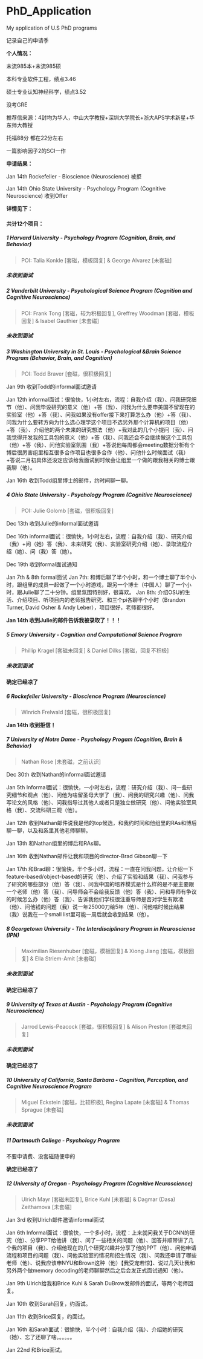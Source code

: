 # PhD_Application
My application of U.S PhD programs

记录自己的申请季

**个人情况：**

末流985本+末流985硕

本科专业软件工程，绩点3.46

硕士专业认知神经科学，绩点3.52

没考GRE

推荐信来源：4封均为华人，中山大学教授+深圳大学院长+浙大APS学术新星+华东师大教授

托福88分 都在22分左右

一篇影响因子2的SCI一作

**申请结果：**

Jan 14th	Rockefeller - Bioscience (Neuroscience) 被拒

Jan 14th	Ohio State University - Psychology Program (Cognitive Neuroscience) 收到Offer

**详情见下：**

#### 共计12个项目：

##### 1 Harvard University - Psychology Program (Cognition, Brain, and Behavior)

>  POI: Talia Konkle [套磁，模板回复] & George Alvarez [未套磁]

##### 未收到面试

##### 2 Vanderbilt University - Psychological Science Program (Cognition and Cognitive Neuroscience)

> POI: Frank Tong [套磁，较为积极回复], Greffrey Woodman [套磁，模板回复] & Isabel Gauthier [未套磁]

##### 未收到面试

##### 3 Washington University in St. Louis - Psychological &Brain Science Program (Behavior, Brain, and Cognition)

> POI: Todd Braver [套磁，很积极回复]

Jan 9th	收到Todd的informal面试邀请

Jan 12th	informal面试：很愉快，1小时左右，流程：自我介绍（我）、问我研究细节（他）、问我毕设研究的意义（他）+答（我）、问我为什么要申美国不留现在的实验室（他）+答（我）、问我如果没有offer接下来打算怎么办（他）+答（我）、问我为什么要转方向为什么选心理学这个项目不选另外那个计算机的项目（他）+答（我）、介绍他的两个未来的研究想法（他）+我对此的几个小提问（我）、问我觉得开发我的工具包的意义（他）+答（我）、问我还会不会继续做这个工具包（他）+答（我）、问他实验室氛围（我）+答说他每周都会meeting数据分析有个博后很厉害组里相互很多合作项目也很多合作（他）、问他什么时候面试（我）+答说二月初具体还没定应该给我面试到时候会让组里一个做的跟我相关的博士跟我聊（他）。

Jan 16th	收到Todd组里博士的邮件，约时间聊一聊。

##### 4 Ohio State University - Psychology Program (Cognitive Neuroscience)

> POI: Julie Golomb [套磁，很积极回复]

Dec 13th	收到Julie的informal面试邀请

Dec 16th	informal面试：很愉快，1小时左右，流程：自我介绍（我）、研究介绍（我）+问（她）答（我）、未来研究（我）、实验室研究介绍（她）、录取流程介绍（她）、问（我）答（她）。

Dec 19th	收到formal面试通知

Jan 7th & 8th	formal面试	Jan 7th: 和博后聊了半个小时，和一个博士聊了半个小时，跟组里的成员一起做了一个小时游戏，跟另一个博士（中国人）聊了一个小时，跟Julie聊了二十分钟。组里氛围特别好，很喜欢。	Jan 8th: 介绍OSU的生活、介绍项目、听项目内的老师报告研究、和三个pi各聊半个小时（Brandon Turner, David Osher & Andy Leber），项目很好，老师都很好。

**Jan 14th	收到Julie的邮件告诉我被录取了！！！**

##### 5 Emory University - Cognition and Computational Science Program

> Phillip Kragel [套磁未回复] & Daniel Dilks [套磁，回复不积极]

##### 未收到面试

**确定已经凉了**

##### 6 Rockefeller University - Bioscience Program (Neuroscience)

> Winrich Frelwald [套磁，很积极回复]

**Jan 14th	收到拒信！**

##### 7 University of Notre Dame - Psychology Progam (Cognition, Brain & Behavior)

> Nathan Rose [未套磁，之前认识]

Dec 30th	收到Nathan的informal面试邀请

Jan 5th	Informal面试：很愉快，一小时左右，流程：研究介绍（我）、问一些研究细节和观点（他）、问他为啥留圣母大学了（我）、问我的研究兴趣（他）、问我写论文的风格（他）、问我指导过其他人或者只是独立做研究（他）、问他实验室风格（我）、交流科研三观（他）。

Jan 12th	收到Nathan邮件说我是他的top候选，和我约时间和他组里的RAs和博后聊一聊，以及和系里其他老师聊聊。

Jan 13th	和Nathan组里的博后和RAs聊。

Jan 16th	收到Nathan邮件让我和项目的director-Brad Gibson聊一下

Jan 17th	和Brad聊：很愉快，半个多小时，流程：一直在问我问题，让介绍一下feature-based/object-based的研究（他）、介绍了实验和结果（我）、问我参与了研究的哪些部分（他）答（我）、问我中国的培养模式是什么样的是不是主要跟一个老师（他）答（我）、问导师会不会给我反馈（他）答（我）、问和导师有争议的时候怎么办（他）答（我）、告诉我他们学校很注重导师是否对学生有欺凌（他）、问他钱的问题（我）说一年25000刀给5年（他）、问他啥时候出结果（我）说我在一个small list里可能一周后就会收到结果（他）。

##### 8 Georgetown University - The Interdisciplinary Program in Neurosciense (IPN)

> Maximilian Riesenhuber [套磁，模板回复] & Xiong Jiang [套磁，模板回复] & Ella Striem-Amit [未套磁]

##### 未收到面试

**确定已经凉了**

##### 9 University of Texas at Austin - Psychology Program (Cognitive Neuroscience)

> Jarrod Lewis-Peacock [套磁，很积极回复] & Alison Preston [套磁未回复]

##### 未收到面试

**确定已经凉了**

##### 10 University of California, Santa Barbara - Cognition, Perception, and Cognitive Neuroscience Program

> Miguel Eckstein [套磁，比较积极], Regina Lapate [未套磁] & Thomas Sprague [未套磁]

##### 未收到面试

##### 11 Dartmouth College - Psychology Program

不要申请费、没套磁随便申的

**确定已经凉了**

##### 12 University of Oregon - Psychology Program (Cognitive Neuroscience)

> Ulrich  Mayr [套磁未回复], Brice Kuhl [未套磁] & Dagmar (Dasa) Zeithamova [未套磁]

Jan 3rd	收到Ulrich邮件邀请informal面试

Jan 6th	Informal面试：很愉快，一个多小时，流程：上来就问我关于DCNN的研究（他）、分享PPT给他讲（我）、问了一些相关的问题（他）、回答并顺带讲了几个我的项目（我）、介绍他现在的几个研究兴趣并分享了他的PPT（他）、问他申请流程和项目的问题（我）、问他实验室的情况和招生情况（我）、问我还申请了哪些老师（他）、说我应该申NYU和Brown这种（他）【我受宠若惊】、说过几天让我和另外两个做memory decoding的老师聊聊然后之后会发正式面试通知（他）。

Jan 9th	Ulrich给我和Brice Kuhl & Sarah DuBrow发邮件约面试，等两个老师回复。

Jan 10th	收到Sarah回复，约面试。

Jan 11th	收到Brice回复，约面试。

Jan 16th	和Sarah面试：很愉快，半个小时：自我介绍（我）、介绍她的研究（她）、忘了还聊了啥。。。。。。

Jan 22nd	和Brice面试。







